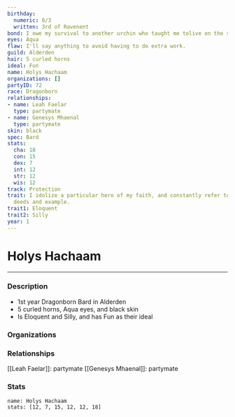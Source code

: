 ```yaml
---
birthday:
  numeric: 8/3
  written: 3rd of Ravenent
bond: I owe my survival to another urchin who taught me tolive on the streets.
eyes: Aqua
flaw: I'll say anything to avoid having to do extra work.
guild: Alderden
hair: 5 curled horns
ideal: Fun
name: Holys Hachaam
organizations: []
partyID: 72
race: Dragonborn
relationships:
- name: Leah Faelar
  type: partymate
- name: Genesys Mhaenal
  type: partymate
skin: black
spec: Bard
stats:
  cha: 18
  con: 15
  dex: 7
  int: 12
  str: 12
  wis: 12
track: Protection
trait: I idolize a particular hero of my faith, and constantly refer to that person's
  deeds and example.
trait1: Eloquent
trait2: Silly
year: 1
---
```

# Holys Hachaam
---
### Description
- 1st year Dragonborn Bard in Alderden
- 5 curled horns, Aqua eyes, and black skin
- Is Eloquent and Silly, and has Fun as their ideal

### Organizations
### Relationships
[[Leah Faelar]]: partymate
[[Genesys Mhaenal]]: partymate
### Stats
```statblock
name: Holys Hachaam
stats: [12, 7, 15, 12, 12, 18]
```